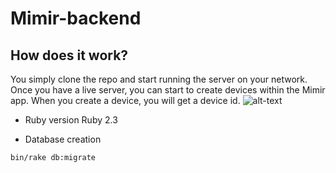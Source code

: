 # Mimir-backend

## How does it work?
You simply clone the repo and start running the server on your network.
Once you have a live server, you can start to create devices within the Mimir app. When you create a device, you will get a device id.
![alt-text](https://i.imgur.com/qeHREwu.jpg)
* Ruby version
Ruby 2.3

* Database creation
```
bin/rake db:migrate
```

